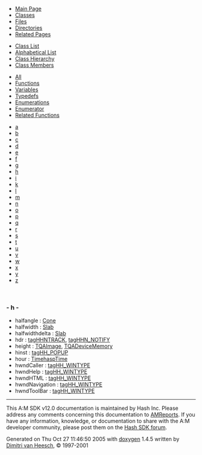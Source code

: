 <div class="tabs">

- [Main Page](index.md)
- <span id="current">[Classes](annotated.md)</span>
- [Files](files.md)
- [Directories](dirs.md)
- [Related Pages](pages.md)

</div>

<div class="tabs">

- [Class List](annotated.md)
- [Alphabetical List](classes.md)
- [Class Hierarchy](hierarchy.md)
- <span id="current">[Class Members](functions.md)</span>

</div>

<div class="tabs">

- [All](functions.md)
- [Functions](functions_func.md)
- <span id="current">[Variables](functions_vars.md)</span>
- [Typedefs](functions_type.md)
- [Enumerations](functions_enum.md)
- [Enumerator](functions_eval.md)
- [Related Functions](functions_rela.md)

</div>

<div class="tabs">

- [a](functions_vars.md#index_a)
- [b](functions_vars_0x62.md#index_b)
- [c](functions_vars_0x63.md#index_c)
- [d](functions_vars_0x64.md#index_d)
- [e](functions_vars_0x65.md#index_e)
- [f](functions_vars_0x66.md#index_f)
- [g](functions_vars_0x67.md#index_g)
- <span id="current">[h](functions_vars_0x68.md#index_h)</span>
- [i](functions_vars_0x69.md#index_i)
- [k](functions_vars_0x6b.md#index_k)
- [l](functions_vars_0x6c.md#index_l)
- [m](functions_vars_0x6d.md#index_m)
- [n](functions_vars_0x6e.md#index_n)
- [o](functions_vars_0x6f.md#index_o)
- [p](functions_vars_0x70.md#index_p)
- [q](functions_vars_0x71.md#index_q)
- [r](functions_vars_0x72.md#index_r)
- [s](functions_vars_0x73.md#index_s)
- [t](functions_vars_0x74.md#index_t)
- [u](functions_vars_0x75.md#index_u)
- [v](functions_vars_0x76.md#index_v)
- [w](functions_vars_0x77.md#index_w)
- [x](functions_vars_0x78.md#index_x)
- [y](functions_vars_0x79.md#index_y)
- [z](functions_vars_0x7a.md#index_z)

</div>

 

### <span id="index_h" class="anchor">- h -</span>

- halfangle : <a href="classCone.md#9676add240beb55103452291bfbc07b7" class="el">Cone</a>
- halfwidth : <a href="classSlab.md#534f9475dbab9d658c47f473afacb5de" class="el">Slab</a>
- halfwidthdelta : <a href="classSlab.md#9897f2e3e10aa27dfea4fdd010eb4107" class="el">Slab</a>
- hdr : <a href="structtagHHNTRACK.md#4ccdcbc7ec60819cfb8bca1c20862b69" class="el">tagHHNTRACK</a>, <a href="structtagHHN__NOTIFY.md#4ccdcbc7ec60819cfb8bca1c20862b69" class="el">tagHHN_NOTIFY</a>
- height : <a href="structTQAImage.md#b435e227d5dd201e1768b2bcb2e0aa81" class="el">TQAImage</a>, <a href="structTQADeviceMemory.md#b435e227d5dd201e1768b2bcb2e0aa81" class="el">TQADeviceMemory</a>
- hinst : <a href="structtagHH__POPUP.md#367f9ae4736c1320fd2fbc8df435301b" class="el">tagHH_POPUP</a>
- hour : <a href="classTimehaspTime.md#896c55cc5e46fab38ce9f51ebf7bfcd3" class="el">TimehaspTime</a>
- hwndCaller : <a href="structtagHH__WINTYPE.md#dfec3788ad8a1982d80b6565331d653a" class="el">tagHH_WINTYPE</a>
- hwndHelp : <a href="structtagHH__WINTYPE.md#923c311ee97d8d285f683ea485ffeb5f" class="el">tagHH_WINTYPE</a>
- hwndHTML : <a href="structtagHH__WINTYPE.md#6b52000632076dc12bffaefeef56e22f" class="el">tagHH_WINTYPE</a>
- hwndNavigation : <a href="structtagHH__WINTYPE.md#d80b7ef1b137a7e34cf3a104f0ef5803" class="el">tagHH_WINTYPE</a>
- hwndToolBar : <a href="structtagHH__WINTYPE.md#26086d718899364915caff5a286f4b15" class="el">tagHH_WINTYPE</a>

------------------------------------------------------------------------

<span class="small">This A:M SDK v12.0 documentation is maintained by Hash Inc. Please address any comments concerning this documentation to [AMReports](http://www.hash.com/reports). If you have any information, knowledge, or documentation to share with the A:M developer community, please post them on the [Hash SDK forum](http://www.hash.com/forums/index.php?showforum=11).</span>

Generated on Thu Oct 27 11:46:50 2005 with [<span class="image placeholder" original-image-src="doxygen.png" original-image-title="" height="45" width="100" align="middle" border="0">doxygen</span>](http://www.doxygen.org/index.html) 1.4.5 written by [Dimitri van Heesch](mailto:dimitri@stack.nl), © 1997-2001
